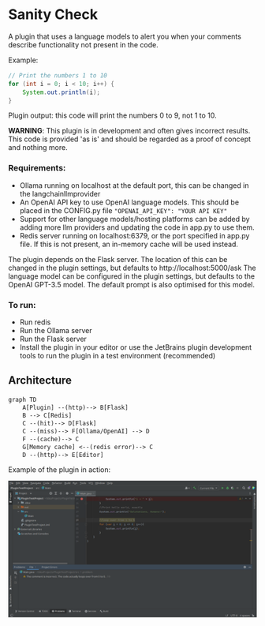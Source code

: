 # Sanity Check

A plugin that uses a language models to alert you when your comments describe functionality not present in the code.

Example:
```java
// Print the numbers 1 to 10
for (int i = 0; i < 10; i++) {
    System.out.println(i);
}
```

Plugin output: this code will print the numbers 0 to 9, not 1 to 10.

**WARNING**: This plugin is in development and often gives incorrect results. This code is provided 'as is' and should be regarded as a proof of concept and nothing more.

### Requirements:

- Ollama running on localhost at the default port, this can be changed in the langchainllmprovider 
- An OpenAI API key to use OpenAI language models. This should be placed in the CONFIG.py file 
```"OPENAI_API_KEY": "YOUR API KEY"```
- Support for other language models/hosting platforms can be added by adding more llm providers and updating the code in app.py to use them.
- Redis server running on localhost:6379, or the port specified in app.py file. 
If this is not present, an in-memory cache will be used instead.

The plugin depends on the Flask server. The location of this can be changed in the plugin settings, but defaults to http://localhost:5000/ask
The language model can be configured in the plugin settings, but defaults to the OpenAI GPT-3.5 model. The default prompt is also optimised for this model.

### To run:
- Run redis 
- Run the Ollama server
- Run the Flask server
- Install the plugin in your editor or use the JetBrains plugin development tools to run the plugin in a test environment (recommended)

## Architecture
```mermaid
graph TD
    A[Plugin] --(http)--> B[Flask]
    B --> C[Redis]
    C --(hit)--> D[Flask] 
    C --(miss)--> F[Ollama/OpenAI] --> D
    F --(cache)--> C
    G[Memory cache] <--(redis error)--> C
    D --(http)--> E[Editor]
```

Example of the plugin in action:

![img.png](img.png)